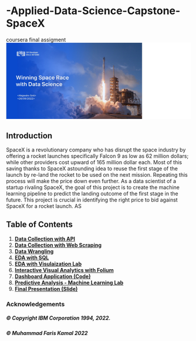 # -Applied-Data-Science-Capstone-SpaceX
coursera final assigment
<img src="https://github.com/sirit1/-Applied-Data-Science-Capstone-SpaceX/blob/main/presentacion%20project.jpg">

## Introduction

SpaceX is a revolutionary company who has disrupt the space industry by offering a rocket launches specifically Falcon 9 as low as 62 million dollars; while other providers cost upward of 165 million dollar each. Most of this saving thanks to SpaceX astounding idea to reuse the first stage of the launch by re-land the rocket to be used on the next mission. Repeating this process will make the price down even further. As a data scientist of a startup rivaling SpaceX, the goal of this project is to create the machine learning pipeline to predict the landing outcome of the first stage in the future. This project is crucial in identifying the right price to bid against SpaceX for a rocket launch. AS

## Table of Contents
1. [**Data Collection with API**](https://github.com/sirit1/-Applied-Data-Science-Capstone-SpaceX/blob/main/1%20-%20jupyter-labs-spacex-data-collection-api.ipynb)
2. [**Data Collection with Web Scraping**](https://github.com/sirit1/-Applied-Data-Science-Capstone-SpaceX/blob/main/2%20-%20jupyter-labs-webscraping.ipynb)
3. [**Data Wrangling**](https://github.com/sirit1/-Applied-Data-Science-Capstone-SpaceX/blob/main/3%20-%20labs-jupyter-spacex-Data%20wrangling.ipynb)
4. [**EDA with SQL**](https://github.com/sirit1/-Applied-Data-Science-Capstone-SpaceX/blob/main/4%20-%20jupyter-labs-eda-dataviz.ipynb)
5. [**EDA with Visulaization Lab**](https://github.com/sirit1/-Applied-Data-Science-Capstone-SpaceX/blob/main/5%20-%20jupyter-labs-eda-sql-coursera.ipynb)
6. [**Interactive Visual Analytics with Folium**](https://github.com/sirit1/-Applied-Data-Science-Capstone-SpaceX/blob/main/6%20-%20lab_jupyter_launch_site_location.ipynb)
7. [**Dashboard Application (Code)**](https://github.com/sirit1/-Applied-Data-Science-Capstone-SpaceX/blob/main/7%20-%20dashboard%20spacex.ipynb)
8. [**Predictive Analysis - Machine Learning Lab**](https://github.com/sirit1/-Applied-Data-Science-Capstone-SpaceX/blob/main/8%20-%20machine%20learning%20models%20spacex.ipynb)
9. [**Final Presentation (Slide)**](https://github.com/sirit1/-Applied-Data-Science-Capstone-SpaceX/blob/main/applied%20data%20science%20capstone%20project%20AS-coursera.pdf)


### Acknowledgements 

##### © Copyright IBM Corporation 1994, 2022.
##### © Muhammad Faris Kamal 2022
